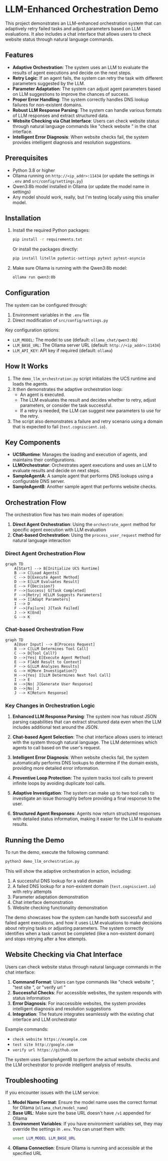 # LLM-Enhanced Orchestration Demo

This project demonstrates an LLM-enhanced orchestration system that can adaptively retry failed tasks and adjust parameters based on LLM evaluations. It also includes a chat interface that allows users to check website status through natural language commands.

## Features

- **Adaptive Orchestration**: The system uses an LLM to evaluate the results of agent executions and decide on the next steps.
- **Retry Logic**: If an agent fails, the system can retry the task with different parameters suggested by the LLM.
- **Parameter Adaptation**: The system can adjust agent parameters based on LLM suggestions to improve the chances of success.
- **Proper Error Handling**: The system correctly handles DNS lookup failures for non-existent domains.
- **Robust LLM Response Parsing**: The system can handle various formats of LLM responses and extract structured data.
- **Website Checking via Chat Interface**: Users can check website status through natural language commands like "check website <url>" in the chat interface.
- **Intelligent Error Diagnosis**: When website checks fail, the system provides intelligent diagnosis and resolution suggestions.

## Prerequisites

- Python 3.8 or higher
- Ollama running on `http://<ip_addr>:11434` (or update the settings in `.env` and `src/config/settings.py`)
- Qwen3:8b model installed in Ollama (or update the model name in settings)
- Any model should work, really, but I'm testing locally using this smaller model.

## Installation

1. Install the required Python packages:
   ```bash
   pip install -r requirements.txt
   ```
   Or install the packages directly:
   ```bash
   pip install litellm pydantic-settings pytest pytest-asyncio
   ```

2. Make sure Ollama is running with the Qwen3:8b model:
   ```bash
   ollama run qwen3:8b
   ```

## Configuration

The system can be configured through:
1. Environment variables in the `.env` file
2. Direct modification of `src/config/settings.py`

Key configuration options:
- `LLM_MODEL`: The model to use (default: `ollama_chat/qwen3:8b`)
- `LLM_BASE_URL`: The Ollama server URL (default: `http://<ip_addr>:11434`)
- `LLM_API_KEY`: API key if required (default: `ollama`)

## How It Works

1. The `demo_llm_orchestration.py` script initializes the UCS runtime and loads the agents.
2. It then demonstrates the adaptive orchestration loop:
   - An agent is executed.
   - The LLM evaluates the result and decides whether to retry, adjust parameters, or consider the task successful.
   - If a retry is needed, the LLM can suggest new parameters to use for the retry.
3. The script also demonstrates a failure and retry scenario using a domain that is expected to fail (`test.cogniscient.io`).

## Key Components

- **UCSRuntime**: Manages the loading and execution of agents, and maintains their configurations.
- **LLMOrchestrator**: Orchestrates agent executions and uses an LLM to evaluate results and decide on next steps.
- **SampleAgentA**: A sample agent that performs DNS lookups using a configurable DNS server.
- **SampleAgentB**: Another sample agent that performs website checks.

## Orchestration Flow

The orchestration flow has two main modes of operation:

1. **Direct Agent Orchestration**: Using the `orchestrate_agent` method for specific agent execution with LLM evaluation
2. **Chat-based Orchestration**: Using the `process_user_request` method for natural language interaction

### Direct Agent Orchestration Flow

```mermaid
graph TD
    A[Start] --> B[Initialize UCS Runtime]
    B --> C[Load Agents]
    C --> D[Execute Agent Method]
    D --> E[LLM Evaluates Result]
    E --> F{Decision?}
    F -->|Success| G[Task Completed]
    F -->|Retry| H[LLM Suggests Parameters]
    H --> I[Adapt Parameters]
    I --> D
    F -->|Failure| J[Task Failed]
    J --> K[End]
    G --> K
```

### Chat-based Orchestration Flow

```mermaid
graph TD
    A[User Input] --> B[Process Request]
    B --> C[LLM Determines Tool Call]
    C --> D{Tool Call?}
    D -->|Yes| E[Execute Agent Method]
    E --> F[Add Result to Context]
    F --> G[LLM Analyzes Results]
    G --> H{More Investigation?}
    H -->|Yes| I[LLM Determines Next Tool Call]
    I --> E
    H -->|No| J[Generate User Response]
    D -->|No| J
    J --> K[Return Response]
```

### Key Changes in Orchestration Logic

1. **Enhanced LLM Response Parsing**: The system now has robust JSON parsing capabilities that can extract structured data even when the LLM includes additional text around the JSON.

2. **Chat-based Agent Selection**: The chat interface allows users to interact with the system through natural language. The LLM determines which agents to call based on the user's request.

3. **Intelligent Error Diagnosis**: When website checks fail, the system automatically performs DNS lookups to determine if the domain exists, providing more detailed error information.

4. **Preventive Loop Protection**: The system tracks tool calls to prevent infinite loops by avoiding duplicate tool calls.

5. **Adaptive Investigation**: The system can make up to two tool calls to investigate an issue thoroughly before providing a final response to the user.

6. **Structured Agent Responses**: Agents now return structured responses with detailed status information, making it easier for the LLM to evaluate results.

## Running the Demo

To run the demo, execute the following command:

```bash
python3 demo_llm_orchestration.py
```

This will show the adaptive orchestration in action, including:
1. A successful DNS lookup for a valid domain
2. A failed DNS lookup for a non-existent domain (`test.cogniscient.io`) with retry attempts
3. Parameter adaptation demonstration
4. Chat interface demonstration
5. Website checking functionality demonstration

The demo showcases how the system can handle both successful and failed agent executions, and how it uses LLM evaluations to make decisions about retrying tasks or adjusting parameters. The system correctly identifies when a task cannot be completed (like a non-existent domain) and stops retrying after a few attempts.

## Website Checking via Chat Interface

Users can check website status through natural language commands in the chat interface:

1. **Command Format**: Users can type commands like "check website <url>", "test site <url>", or "verify url <url>"
2. **Successful Checks**: For accessible websites, the system responds with status information
3. **Error Diagnosis**: For inaccessible websites, the system provides intelligent diagnosis and resolution suggestions
4. **Integration**: The feature integrates seamlessly with the existing chat interface and LLM orchestrator

Example commands:
- `check website https://example.com`
- `test site http://google.com`
- `verify url https://github.com`

The system uses SampleAgentB to perform the actual website checks and the LLM orchestrator to provide intelligent analysis of results.

## Troubleshooting

If you encounter issues with the LLM service:

1. **Model Name Format**: Ensure the model name uses the correct format for Ollama (`ollama_chat/model_name`)
2. **Base URL**: Make sure the base URL doesn't have `/v1` appended for Ollama
3. **Environment Variables**: If you have environment variables set, they may override the settings in `.env`. You can unset them with:
   ```bash
   unset LLM_MODEL LLM_BASE_URL
   ```
4. **Ollama Connection**: Ensure Ollama is running and accessible at the specified URL